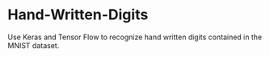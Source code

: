 # Hand-Written-Digits
Use Keras and Tensor Flow to recognize hand written digits contained in the MNIST dataset. 
